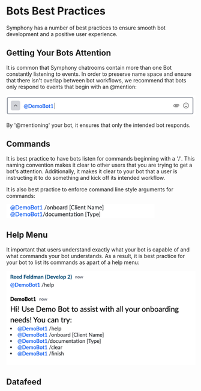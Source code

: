 # Bots Best Practices

Symphony has a number of best practices to ensure smooth bot development and a positive user experience.  

## Getting Your Bots Attention

It is common that Symphony chatrooms contain more than one Bot constantly listening to events.  In order to preserve name space and ensure that there isn't overlap between bot workflows, we recommend that bots only respond to events that begin with an @mention:

![](../.gitbook/assets/screen-shot-2020-07-22-at-4.09.09-pm.png)

By '@mentioning' your bot, it ensures that only the intended bot responds.

## Commands

It is best practice to have bots listen for commands beginning with a '/'.  This naming convention makes it clear to other users that you are trying to get a bot's attention.  Additionally, it makes it clear to your bot that a user is instructing it to do something and kick off its intended workflow.  

It is also best practice to enforce command line style arguments for commands: 

![](../.gitbook/assets/screen-shot-2020-07-22-at-4.41.50-pm.png)

## Help Menu

It important that users understand exactly what your bot is capable of and what commands your bot understands.  As a result, it is best practice for your bot to list its commands as apart of a help menu:

 

![](../.gitbook/assets/screen-shot-2020-07-22-at-4.41.10-pm.png)

## Datafeed

